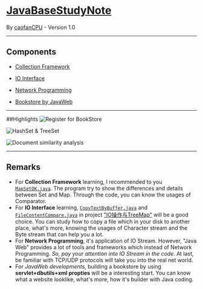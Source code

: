 # [JavaBaseStudyNote](https://github.com/caofanCPU/JavaBaseStudyNote)  
By [caofanCPU](https://github.com/caofanCPU) - Version 1.0  
***
## Components
- [Collection Framework](https://github.com/caofanCPU/JavaBaseStudyNote/tree/master/集合学习)

- [IO Interface](https://github.com/caofanCPU/JavaBaseStudyNote/tree/master/IO学习)

- [Network Programming](https://github.com/caofanCPU/JavaBaseStudyNote/tree/master/网络编程)

- [Bookstore by JavaWeb](https://github.com/caofanCPU/JavaBaseStudyNote/tree/master/JavaWeb/BookStore) 

***
##Highlights
![Register for BookStore](http://i4.buimg.com/588926/a709625a71e28d5d.png)

![HashSet & TreeSet](http://i2.muimg.com/588926/69ebe7f1f26b8c05.png)  

![Document similarity analysis](http://i2.muimg.com/588926/7d94568e122927cf.png) 

***
## Remarks
* For **Collection Framework** learning, I recommended to you [`MapSetOK.java`](https://github.com/caofanCPU/JavaBaseStudyNote/tree/master/集合学习/MapSet综合/MapSetOK.java). The program try to show the differences and details between Set and Map. Through the code, you can know the usages of Comparator.
* For **IO Interface** learning, [`CopyTextByBuffer.java`](https://github.com/caofanCPU/JavaBaseStudyNote/tree/master/IO学习/CopyTextByBuffer.java) and [`FileContentCompare.java`](https://github.com/caofanCPU/JavaBaseStudyNote/tree/master/IO学习/IO操作与TreeMap/FileContentCompare.java) in project ["IO操作与TreeMap"](https://github.com/caofanCPU/JavaBaseStudyNote/tree/master/IO操作与TreeMap/FileContentCompare.java) will be a good choice. You can study how to copy a file which in your disk to another place, what's more, knowing the usages of Character stream and the Byte stream that can help you a lot.
* For **Network Programming**, it's application of IO Stream. However, "Java Web" provides a lot of tools and frameworks which instead of Network Programming. *So, pay your attention into IO Stream in the code*. At last, be familiar with TCP/UDP protocols will take you into the real net world.
* For *JavaWeb developments*, building a bookstore by using **servlet+dbutils+xml propties** will be a interesting start. You can know what a website looklike, what's more, how it's builder with Java coding.
